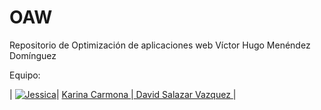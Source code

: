 # OAW
Repositorio de Optimización de aplicaciones web Víctor Hugo Menéndez Domínguez

Equipo: 

| <a href="https://github.com/JessicaSarai98">![Jessica](https://github.com/DavidFiyero97/OAW/tree/main/imagenes/jessica.jpg)</a>| <a href="https://github.com/karina-carmonaa"> Karina Carmona </a> |<a href="https://github.com/DavidFiyero97"> David Salazar Vazquez </a>  |
